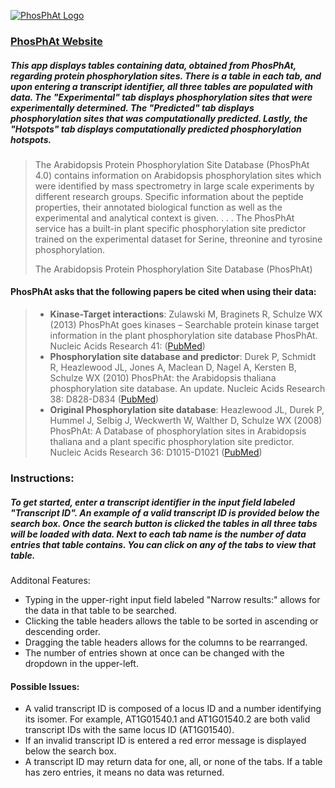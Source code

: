 [![PhosPhAt Logo](http://i57.tinypic.com/2dh6y4h.png)](http://phosphat.uni-hohenheim.de)

### [PhosPhAt Website](http://phosphat.uni-hohenheim.de)

##### This app displays tables containing data, obtained from PhosPhAt, regarding protein phosphorylation sites. There is a table in each tab, and upon entering a transcript identifier, all three tables are populated with data. The "Experimental" tab displays phosphorylation sites that were experimentally determined. The "Predicted" tab displays phosphorylation sites that was computationally predicted. Lastly, the "Hotspots" tab displays computationally predicted phosphorylation hotspots.

> The Arabidopsis Protein Phosphorylation Site Database (PhosPhAt 4.0) contains information on Arabidopsis phosphorylation sites which were identified by mass spectrometry in large scale experiments by different research groups. Specific information about the peptide properties, their annotated biological function as well as the experimental and analytical context is given. . . . The PhosPhAt service has a built-in plant specific phosphorylation site predictor trained on the experimental dataset for Serine, threonine and tyrosine phosphorylation.
>
> <footer>The Arabidopsis Protein Phosphorylation Site Database (PhosPhAt)</footer>

#### PhosPhAt asks that the following papers be cited when using their data:

> *   **Kinase-Target interactions**: Zulawski M, Braginets R, Schulze WX (2013) PhosPhAt goes kinases – Searchable protein kinase target information in the plant phosphorylation site database PhosPhAt. Nucleic Acids Research 41: ([PubMed](http://www.ncbi.nlm.nih.gov/pubmed/23172287))
> *   **Phosphorylation site database and predictor**: Durek P, Schmidt R, Heazlewood JL, Jones A, Maclean D, Nagel A, Kersten B, Schulze WX (2010) PhosPhAt: the Arabidopsis thaliana phosphorylation site database. An update. Nucleic Acids Research 38: D828-D834 ([PubMed](http://www.ncbi.nlm.nih.gov/pubmed/19880383))
> *   **Original Phosphorylation site database**: Heazlewood JL, Durek P, Hummel J, Selbig J, Weckwerth W, Walther D, Schulze WX (2008) PhosPhAt: A Database of phosphorylation sites in Arabidopsis thaliana and a plant specific phosphorylation site predictor. Nucleic Acids Research 36: D1015-D1021 ([PubMed](http://www.ncbi.nlm.nih.gov/pubmed/17984086))

### Instructions:

##### To get started, enter a transcript identifier in the input field labeled "Transcript ID". An example of a valid transcript ID is provided below the search box. Once the search button is clicked the tables in all three tabs will be loaded with data. Next to each tab name is the number of data entries that table contains. You can click on any of the tabs to view that table.

Additonal Features:

*   Typing in the upper-right input field labeled "Narrow results:" allows for the data in that table to be searched.
*   Clicking the table headers allows the table to be sorted in ascending or descending order.
*   Dragging the table headers allows for the columns to be rearranged.
*   The number of entries shown at once can be changed with the dropdown in the upper-left.

#### Possible Issues:

*   A valid transcript ID is composed of a locus ID and a number identifying its isomer. For example, AT1G01540.1 and AT1G01540.2 are both valid transcript IDs with the same locus ID (AT1G01540).
*   If an invalid transcript ID is entered a red error message is displayed below the search box.
*   A transcript ID may return data for one, all, or none of the tabs. If a table has zero entries, it means no data was returned.
